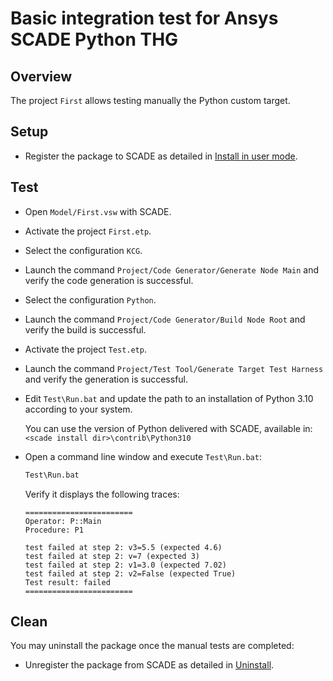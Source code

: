 # Basic integration test for Ansys SCADE Python THG
## Overview
The project `First` allows testing manually the Python custom target.

## Setup
* Register the package to SCADE as detailed in
  [Install in user mode](<https://pyhg.scade.docs.pyansys.com/version/dev/contributing.html#install-in-user-mode>).

## Test
* Open `Model/First.vsw` with SCADE.
* Activate the project `First.etp`.
* Select the configuration `KCG`.
* Launch the command `Project/Code Generator/Generate Node Main` and verify
  the code generation is successful.
* Select the configuration `Python`.
* Launch the command `Project/Code Generator/Build Node Root` and verify the
  build is successful.
* Activate the project `Test.etp`.
* Launch the command `Project/Test Tool/Generate Target Test Harness` and
  verify the generation is successful.
* Edit `Test\Run.bat` and update the path to an installation of Python 3.10
  according to your system.

  You can use the version of Python delivered with SCADE, available in:
  `<scade install dir>\contrib\Python310`
* Open a command line window and execute `Test\Run.bat`:

  ```cmd
  Test\Run.bat
  ```

  Verify it displays the following traces:

  ```
  ========================
  Operator: P::Main
  Procedure: P1

  test failed at step 2: v3=5.5 (expected 4.6)
  test failed at step 2: v=7 (expected 3)
  test failed at step 2: v1=3.0 (expected 7.02)
  test failed at step 2: v2=False (expected True)
  Test result: failed
  ========================
  ```

## Clean
You may uninstall the package once the manual tests are completed:

* Unregister the package from SCADE as detailed in
  [Uninstall](<https://python-wrapper.scade.docs.pyansys.com/version/dev/contributing.html#uninstall>).
